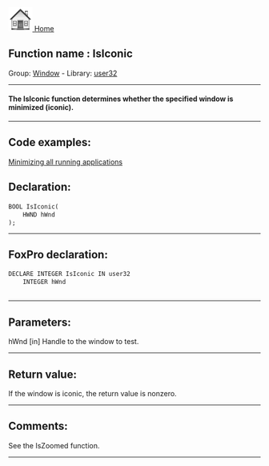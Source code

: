 [<img src="../../images/home.png"> Home ](https://github.com/VFPX/Win32API)  

## Function name : IsIconic
Group: [Window](../../functions_group.md#Window)  -  Library: [user32](../../libraries.md#user32)  
***  


#### The IsIconic function determines whether the specified window is minimized (iconic).
***  


## Code examples:
[Minimizing all running applications](../../samples/sample_244.md)  

## Declaration:
```foxpro  
BOOL IsIconic(
	HWND hWnd
);  
```  
***  


## FoxPro declaration:
```foxpro  
DECLARE INTEGER IsIconic IN user32
	INTEGER hWnd
  
```  
***  


## Parameters:
hWnd
[in] Handle to the window to test.   
***  


## Return value:
If the window is iconic, the return value is nonzero.  
***  


## Comments:
See the IsZoomed function.  
  
***  

